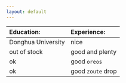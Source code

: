 ```yaml
---
layout: default
---
```


| Education:        |   Experience:     |
|:------------------|:------------------|
| Donghua University| nice              |
| out of stock      | good and plenty   | 
| ok                | good `oreos`      | 
| ok                | good `zoute` drop | 
